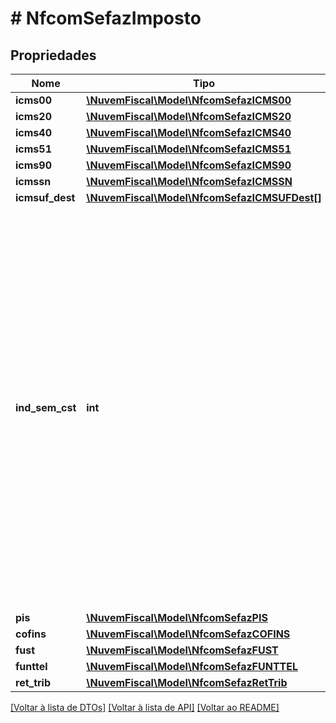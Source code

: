 # # NfcomSefazImposto

## Propriedades

Nome | Tipo | Descrição | Comentários
------------ | ------------- | ------------- | -------------
**icms00** | [**\NuvemFiscal\Model\NfcomSefazICMS00**](NfcomSefazICMS00.md) |  | [optional]
**icms20** | [**\NuvemFiscal\Model\NfcomSefazICMS20**](NfcomSefazICMS20.md) |  | [optional]
**icms40** | [**\NuvemFiscal\Model\NfcomSefazICMS40**](NfcomSefazICMS40.md) |  | [optional]
**icms51** | [**\NuvemFiscal\Model\NfcomSefazICMS51**](NfcomSefazICMS51.md) |  | [optional]
**icms90** | [**\NuvemFiscal\Model\NfcomSefazICMS90**](NfcomSefazICMS90.md) |  | [optional]
**icmssn** | [**\NuvemFiscal\Model\NfcomSefazICMSSN**](NfcomSefazICMSSN.md) |  | [optional]
**icmsuf_dest** | [**\NuvemFiscal\Model\NfcomSefazICMSUFDest[]**](NfcomSefazICMSUFDest.md) |  | [optional]
**ind_sem_cst** | **int** | Sem Situação Tributária para o ICMS.  Informar para itens que não tenham nenhuma relação com o ICMS.  Quando informado o item NÃO PODE ter CFOP informado  Se informado esse grupo o schema não permite informar nenhum dos grupos de ICMSXX. | [optional]
**pis** | [**\NuvemFiscal\Model\NfcomSefazPIS**](NfcomSefazPIS.md) |  | [optional]
**cofins** | [**\NuvemFiscal\Model\NfcomSefazCOFINS**](NfcomSefazCOFINS.md) |  | [optional]
**fust** | [**\NuvemFiscal\Model\NfcomSefazFUST**](NfcomSefazFUST.md) |  | [optional]
**funttel** | [**\NuvemFiscal\Model\NfcomSefazFUNTTEL**](NfcomSefazFUNTTEL.md) |  | [optional]
**ret_trib** | [**\NuvemFiscal\Model\NfcomSefazRetTrib**](NfcomSefazRetTrib.md) |  | [optional]

[[Voltar à lista de DTOs]](../../README.md#models) [[Voltar à lista de API]](../../README.md#endpoints) [[Voltar ao README]](../../README.md)
